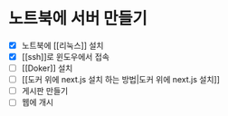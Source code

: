 
# 노트북에 서버 만들기

- [x] 노트북에 [[리눅스]] 설치
- [x] [[ssh]]로 윈도우에서 접속
- [ ] [[Doker]] 설치
- [ ] [[도커 위에 next.js 설치 하는 방법|도커 위에 next.js 설치]]
- [ ] 게시판 만들기
- [ ] 웹에 개시